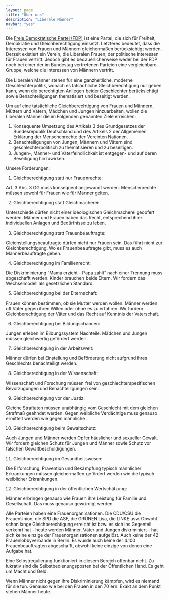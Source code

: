 ```yaml
---
layout: page
title: "Über uns"
description: "Liberale Männer"
navbar: "yes"
---
```

Die [Freie Demokratische Partei (FDP)](https://www.fdp.de/) ist eine Partei, die sich für Freiheit, Demokratie und Gleichberechtigung einsetzt. Letzteres bedeutet, dass die Interessen von Frauen und Männern gleichermaßen berücksichtigt werden. Derzeit existiert ein Verein, die Liberalen Frauen, der politische Interessen für Frauen vertritt. Jedoch gibt es bedauerlicherweise weder bei der FDP noch bei einer der im Bundestag vertretenen Parteien eine vergleichbare Gruppe, welche die Interessen von Männern vertritt.

Die Liberalen Männer stehen für eine ganzheitliche, moderne Geschlechterpolitik, wonach es tatsächliche Gleichberechtigung nur geben kann, wenn die berechtigten Anliegen beider Geschlechter berücksichtigt sowie Benachteiligungen thematisiert und beseitigt werden.

Um auf eine tatsächliche Gleichberechtigung von Frauen und Männern, Müttern und Vätern, Mädchen und Jungen hinzuarbeiten, wollen die Liberalen Männer die im Folgenden genannten Ziele erreichen:

1. Konsequente Umsetzung des Artikels 3 des Grundgesetzes der Bundesrepublik Deutschland und des Artikels 2 der Allgemeinen Erklärung der Menschenrechte der Vereinten Nationen.
2. Benachteiligungen von Jungen, Männern und Vätern sind geschlechterpolitisch zu thematisieren und zu beseitigen.
3. Jungen-, Männer- und Väterfeindlichkeit ist entgegen- und auf deren Beseitigung
hinzuwirken.

Unsere Forderungen:

1. Gleichberechtigung statt nur Frauenrechte:

Art. 3 Abs. 3 GG muss konsequent angewandt werden. Menschenrechte müssen sowohl für Frauen wie für Männer gelten.

2. Gleichberechtigung statt Gleichmacherei:

Unterschiede dürfen nicht einer ideologischen Gleichmacherei geopfert werden. Männer und Frauen haben das Recht, entsprechend ihrer individuellen Anlagen und Bedürfnisse zu leben.

3. Gleichberechtigung statt Frauenbeauftragte:

Gleichstellungsbeauftragte dürfen nicht nur Frauen sein. Das führt nicht zur Gleichberechtigung. Wo es Frauenbeauftragte gibt, muss es auch Männerbeauftragte geben.

4. Gleichberechtigung im Familienrecht:

Die Diskriminierung “Mama erzieht - Papa zahlt” nach einer Trennung muss abgeschafft werden. Kinder brauchen beide Eltern. Wir fordern das Wechselmodell als gesetzlichen Standard.

5. Gleichberechtigung bei der Elternschaft:

Frauen können bestimmen, ob sie Mutter werden wollen. Männer werden oft Vater gegen ihren Willen oder ohne es zu erfahren. Wir fordern Gleichberechtigung der Väter und das Recht auf Kenntnis der Vaterschaft.

6. Gleichberechtigung bei Bildungschancen:

Jungen erleben im Bildungssystem Nachteile. Mädchen und Jungen müssen gleichwertig gefördert werden.

7. Gleichberechtigung in der Arbeitswelt:

Männer dürfen bei Einstellung und Beförderung nicht aufgrund ihres Geschlechts benachteiligt werden.

8. Gleichberechtigung in der Wissenschaft:

Wissenschaft und Forschung müssen frei von geschlechterspezifischen Bevorzugungen und Benachteiligungen sein.

9. Gleichberechtigung vor der Justiz:

Gleiche Straftaten müssen unabhängig vom Geschlecht mit dem gleichen Strafmaß geahndet werden. Gegen weibliche Verdächtige muss genauso ermittelt werden wie gegen männliche.

10. Gleichberechtigung beim Gewaltschutz:

Auch Jungen und Männer werden Opfer häuslicher und sexueller Gewalt. Wir fordern gleichen Schutz für Jungen und Männer sowie Schutz vor falschen Gewaltbeschuldigungen.

11. Gleichberechtigung im Gesundheitswesen:

Die Erforschung, Pravention und Bekämpfung typisch männlicher Erkrankungen müssen gleichermaßen gefördert werden wie die typisch weiblicher Erkrankungen.

12. Gleichberechtigung in der öffentlichen Wertschätzung:

Männer erbringen genauso wie Frauen ihre Leistung für Familie und Gesellschaft. Das muss genauso gewürdigt werden.

Alle Parteien haben eine Frauenorganisationen. Die CDU/CSU die FrauenUnion, die SPD die ASF, die GRÜNEN Lisa, die LINKE usw. Obwohl schon lange Gleichberechtigung erreicht ist bzw. es sich ins Gegenteil verkehrt hat - heute werden Männer, Väter und Jungen diskriminiert - hat sich keine einzige der Frauenorganisationen aufgelöst. Auch keine der 42 Frauenlobbyverbände in Berlin. Es wurde auch keine der 4.100 Frauenbeauftragten abgeschafft, obwohl keine einzige von denen eine Aufgabe hat.

Eine Selbstregulierung funktioniert in diesem Bereich offenbar nicht. Zu lukrativ sind die Selbstbedienungsposten bei der Öffentlichen Hand. Es geht um Macht und Geld.

Wenn Männer nicht gegen ihre Diskriminierung kämpfen, wird es niemand für sie tun. Genauso wie bei den Frauen in den 70´ern. Exakt an dem Punkt stehen Männer heute.
